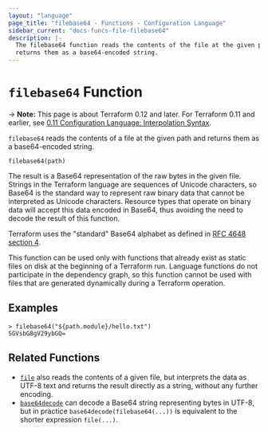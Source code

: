 ```yaml
---
layout: "language"
page_title: "filebase64 - Functions - Configuration Language"
sidebar_current: "docs-funcs-file-filebase64"
description: |-
  The filebase64 function reads the contents of the file at the given path and
  returns them as a base64-encoded string.
---
```


# `filebase64` Function

-> **Note:** This page is about Terraform 0.12 and later. For Terraform 0.11 and
earlier, see
[0.11 Configuration Language: Interpolation Syntax](../../configuration-0-11/interpolation.html).

`filebase64` reads the contents of a file at the given path and returns them as
a base64-encoded string.

```hcl
filebase64(path)
```

The result is a Base64 representation of the raw bytes in the given file.
Strings in the Terraform language are sequences of Unicode characters, so
Base64 is the standard way to represent raw binary data that cannot be
interpreted as Unicode characters. Resource types that operate on binary
data will accept this data encoded in Base64, thus avoiding the need to
decode the result of this function.

Terraform uses the "standard" Base64 alphabet as defined in
[RFC 4648 section 4](https://tools.ietf.org/html/rfc4648#section-4).

This function can be used only with functions that already exist as static
files on disk at the beginning of a Terraform run. Language functions do not
participate in the dependency graph, so this function cannot be used with
files that are generated dynamically during a Terraform operation.

## Examples

```
> filebase64("${path.module}/hello.txt")
SGVsbG8gV29ybGQ=
```

## Related Functions

* [`file`](./file.html) also reads the contents of a given file,
  but interprets the data as UTF-8 text and returns the result directly
  as a string, without any further encoding.
* [`base64decode`](./base64decode.html) can decode a Base64 string representing
  bytes in UTF-8, but in practice `base64decode(filebase64(...))` is equivalent
  to the shorter expression `file(...)`.
